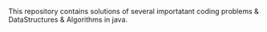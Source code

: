 This repository contains solutions of several importatant coding problems & DataStructures & Algorithms in java.
